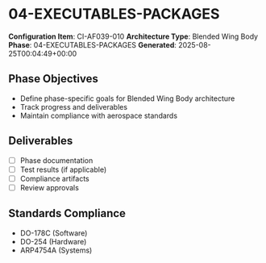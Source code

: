 # 04-EXECUTABLES-PACKAGES

**Configuration Item**: CI-AF039-010
**Architecture Type**: Blended Wing Body
**Phase**: 04-EXECUTABLES-PACKAGES
**Generated**: 2025-08-25T00:04:49+00:00

## Phase Objectives
- Define phase-specific goals for Blended Wing Body architecture
- Track progress and deliverables
- Maintain compliance with aerospace standards

## Deliverables
- [ ] Phase documentation
- [ ] Test results (if applicable)
- [ ] Compliance artifacts
- [ ] Review approvals

## Standards Compliance
- DO-178C (Software)
- DO-254 (Hardware)
- ARP4754A (Systems)
